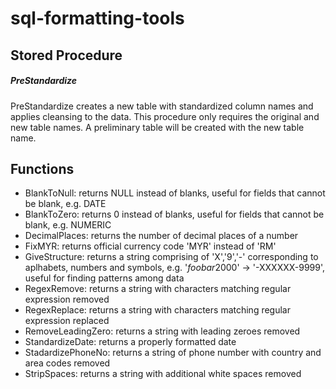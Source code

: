# sql-formatting-tools

## Stored Procedure

##### PreStandardize
PreStandardize creates a new table with standardized column names and applies cleansing to the data. This procedure only requires the original and new table names. A preliminary table will be created with the new table name. 

## Functions
* BlankToNull: returns NULL instead of blanks, useful for fields that cannot be blank, e.g. DATE
* BlankToZero: returns 0 instead of blanks, useful for fields that cannot be blank, e.g. NUMERIC
* DecimalPlaces: returns the number of decimal places of a number
* FixMYR: returns official currency code 'MYR' instead of 'RM'
* GiveStructure: returns a string comprising of 'X','9','-' corresponding to aplhabets, numbers and symbols, e.g. '$foobar$2000' -> '-XXXXXX-9999', useful for finding patterns among data
* RegexRemove: returns a string with characters matching regular expression removed
* RegexReplace: returns a string with characters matching regular expression replaced
* RemoveLeadingZero: returns a string with leading zeroes removed
* StandardizeDate: returns a properly formatted date 
* StadardizePhoneNo: returns a string of phone number with country and area codes removed
* StripSpaces: returns a string with additional white spaces removed
